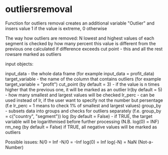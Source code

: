 # outliersremoval

Function for outliers removal creates an additional variable "Outlier" and insers value 1 if the value is extreme, 0 otherwise

The way how outliers are removed:
 N lowest and highest values of each segment is checked
 by how many percent this value is different from the previous one calculated
 if difference exceeds cut point -  this and all the rest rowsare marked as outliers


input objects:

input_data - the whole data frame (for example input_data = profit_data)
target_variable - the name of the column that contains outliers (for example target_variable = "profit")
cut_point (by default = 3) - if the value is n times higher that the previous one, it will be marked as an outlier
lr(by default = 5) - how many smallest and largest values will be checked
lr_perc - can be used instead of lr, if the user want to specify not the number but persentage (f.e lr_perc = 1 means to check 1% of smallest and largest values)
group_by - subsets data into groups and checks for outliers separately (f.e. group_by = c("country", "segment"))
log (by default = False) - if TRUE, the target variable will be logarithmised before further processing (N.B. log(0) = INF)
rm_neg (by default = False) if TRUE, all negative values will be marked as outliers

Possible issues:
 N/0 = Inf
 -N/0 = -Inf
 log(0) = Inf
 log(-N) = NaN (Not-a-Number)
